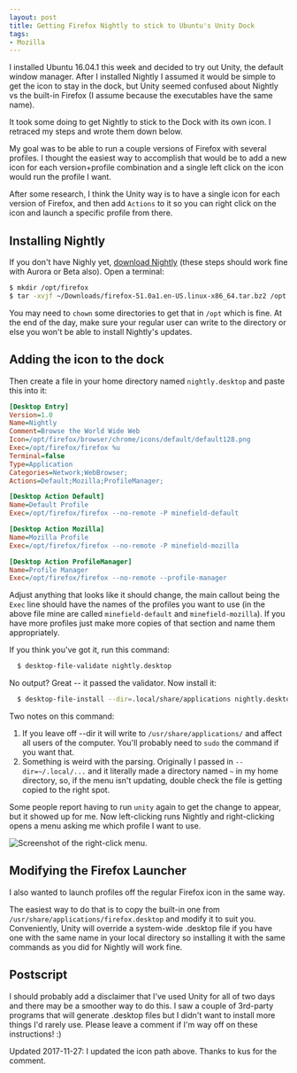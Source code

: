 ```yaml
---
layout: post
title: Getting Firefox Nightly to stick to Ubuntu's Unity Dock
tags:
- Mozilla
---
```


I installed Ubuntu 16.04.1 this week and decided to try out Unity, the default
window manager.  After I installed Nightly I assumed it would be simple to get
the icon to stay in the dock, but Unity seemed confused about Nightly vs the
built-in Firefox (I assume because the executables have the same name).

It took some doing to get Nightly to stick to the Dock with its own icon.  I
retraced my steps and wrote them down below.

My goal was to be able to run a couple versions of Firefox with several
profiles.  I thought the easiest way to accomplish that would be to add a new
icon for each version+profile combination and a single left click on the
icon would run the profile I want.

After some research, I think the Unity way is to have a single icon for each
version of Firefox, and then add `Actions` to it so you can right click on the
icon and launch a specific profile from there.

Installing Nightly
------------------
If you don't have Nighly yet, [download Nightly][1] (these steps should work fine with Aurora or Beta
also).  Open a terminal:

```bash
$ mkdir /opt/firefox
$ tar -xvjf ~/Downloads/firefox-51.0a1.en-US.linux-x86_64.tar.bz2 /opt
```

You may need to `chown` some directories to get that in `/opt` which is fine.
At the end of the day, make sure your regular user can write to the directory or
else you won't be able to install Nightly's updates.

Adding the icon to the dock
---------------------------

Then create a file in your home directory named `nightly.desktop` and paste this
into it:

```ini
[Desktop Entry]
Version=1.0
Name=Nightly
Comment=Browse the World Wide Web
Icon=/opt/firefox/browser/chrome/icons/default/default128.png
Exec=/opt/firefox/firefox %u
Terminal=false
Type=Application
Categories=Network;WebBrowser;
Actions=Default;Mozilla;ProfileManager;

[Desktop Action Default]
Name=Default Profile
Exec=/opt/firefox/firefox --no-remote -P minefield-default

[Desktop Action Mozilla]
Name=Mozilla Profile
Exec=/opt/firefox/firefox --no-remote -P minefield-mozilla

[Desktop Action ProfileManager]
Name=Profile Manager
Exec=/opt/firefox/firefox --no-remote --profile-manager
```

Adjust anything that looks like it should change, the main callout being the
`Exec` line should have the names of the profiles you want to use (in the above
file mine are called `minefield-default` and `minefield-mozilla`).  If you have
more profiles just make more copies of that section and name them appropriately.

If you think you've got it, run this command:

```bash
  $ desktop-file-validate nightly.desktop
```

No output?  Great -- it passed the validator.  Now install it:

```bash
  $ desktop-file-install --dir=.local/share/applications nightly.desktop
```

Two notes on this command:

  1. If you leave off --dir it will write to `/usr/share/applications/` and
     affect all users of the computer.  You'll probably need to `sudo` the
     command if you want that.
  2. Something is weird with the parsing.  Originally I passed in
     `--dir=~/.local/...` and it literally made a directory named `~` in my home
     directory, so, if the menu isn't updating, double check the file is getting
     copied to the right spot.

Some people report having to run `unity` again to get the change to appear, but
it showed up for me.  Now left-clicking runs Nightly and right-clicking opens a
menu asking me which profile I want to use.

<img src="/blog/public/img/2016-nightly-on-unity.png" title="Screenshot of the right-click menu." />

Modifying the Firefox Launcher
------------------------------

I also wanted to launch profiles off the regular Firefox icon in the same way.

The easiest way to do that is to copy the built-in one from
`/usr/share/applications/firefox.desktop` and modify it to suit you.
Conveniently, Unity will override a system-wide .desktop file if you have one
with the same name in your local directory so installing it with the same
commands as you did for Nightly will work fine.

Postscript
----------

I should probably add a disclaimer that I've used Unity for all of two days and there
may be a smoother way to do this.  I saw a couple of 3rd-party programs that
will generate .desktop files but I didn't want to install more things I'd rarely
use.  Please leave a comment if I'm way off on these instructions! :)

[1]:https://nightly.mozilla.org/

Updated 2017-11-27: I updated the icon path above.  Thanks to kus for the
comment.
